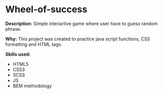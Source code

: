 # Wheel-of-success

**Description:**
Simple interactive game where user have to guess random phrase.

**Why:**
This project was created to practice java script functions, CSS formatting and HTML tags.

**Skills used:**
- HTML5
- CSS3
- SCSS
- JS
- BEM methodology
